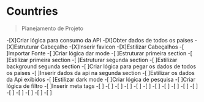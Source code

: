 # Countries





> Planejamento de Projeto 

-[X]Criar lógica para consumo da API
-[X]Obter dados de todos os países
-[X]Estruturar Cabeçalho
-[X]Inserir favicon
-[X]Estilizar Cabeçalhos
-[ ]Importar Fonte
-[ ]Criar lógica dar mode
-[ ]Estruturar primeira section 
-[ ]Estilizar primeira section 
-[ ]Estruturar segunda section 
-[ ]Estilizar background segunda section 
-[ ]Criar lógica para pegar os dados de todos os paises
-[ ]Inserir dados da api na segunda section
-[ ]Estilizar os dados da Api exibidos
-[ ]Estilizar dark mode
-[ ]Criar lógica de pesquisa
-[ ]Criar lógica de filtro
-[ ]Inserir meta tags
-[ ]
-[ ]
-[ ]
-[ ]
-[ ]
-[ ]
-[ ]
-[ ]
-[ ]
-[ ]
-[ ]
-[ ]
-[ ]
-[ ]
-[ ]
-[ ]
